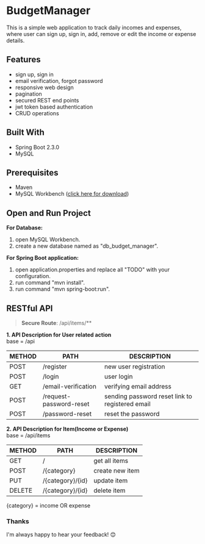 
# BudgetManager

This is a simple web application to track daily incomes and expenses, where user can sign up, sign in, add, remove or edit the income or expense details.





## Features

- sign up, sign in
- email verification, forgot password
- responsive web design
- pagination
- secured REST end points
- jwt token based authentication
- CRUD operations


## Built With


- Spring Boot 2.3.0
- MySQL


## Prerequisites

* Maven
* MySQL Workbench ([click here for download](https://dev.mysql.com/downloads/workbench/))

## Open and Run Project

**For Database:**
1. open MySQL Workbench.
2. create a new database named as "db_budget_manager".

**For Spring Boot application:**
1. open application.properties and replace all "TODO" with your configuration.
2. run command "mvn install".
3. run command "mvn spring-boot:run".


## RESTful API ##

> **Secure Route**: /api/items/**

**1. API Description for User related action**
<br />
base = /api

METHOD | PATH | DESCRIPTION
------------|-----|------------
POST | /register | new user registration
POST | /login | user login
GET | /email-verification | verifying email address
POST | /request-password-reset | sending password reset link to registered email
POST | /password-reset | reset the password

**2. API Description for Item(Income or Expense)**
<br />
base = /api/items

METHOD | PATH | DESCRIPTION
------------|-----|------------
GET | / | get all items
POST | /{category} | create new item
PUT | /{category}/{id} | update item
DELETE | /{category}/{id} | delete item

{category} = income OR expense


### Thanks

I'm always happy to hear your feedback! 😊
 
